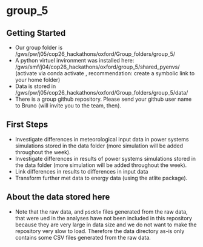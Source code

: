 # group_5

## Getting Started
- Our group folder is /gws/pw/j05/cop26_hackathons/oxford/Group_folders/group_5/
- A python virtuel invironment was installed here: /gws/smf/j04/cop26_hackathons/oxford/group_5/shared_pyenvs/ (activate via conda activate <path to environment>, recommendation: create a symbolic link to your home folder)
- Data is stored in /gws/pw/j05/cop26_hackathons/oxford/Group_folders/group_5/data/
- There is a group github repository. Please send your github user name to Bruno (will invite you to the team, then).
  
## First Steps
- Investigate differences in meteorological input data in power systems simulations stored in the data folder (more simulation will be added throughout the week).
- Investigate differences in results of power systems simulations stored in the data folder (more simulation will be added throughout the week).
- Link differences in results to differences in input data
- Transform further met data to energy data (using the atlite package).

## About the data stored here
- Note that the raw data, and `pickle` files generated from the raw data, that
  were ued in the analyses have not been included in this repository because
  they are very large in data size and we do not want to make the repository
  very slow to load. Therefore the data directory as-is only contains some CSV
  files generated from the raw data.
